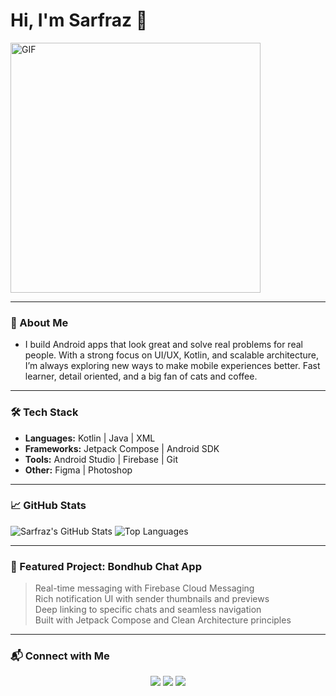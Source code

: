 <h1 align="left">Hi, I'm Sarfraz 👋</h1>

<img align="bottom" alt="GIF" src="https://media1.giphy.com/media/v1.Y2lkPTc5MGI3NjExaGNqMjl6N214N2NleTU4bWE1Zm4xazlrbDltb2Yzeml2ZmtlbXpoeiZlcD12MV9pbnRlcm5hbF9naWZfYnlfaWQmY3Q9Zw/iIqmM5tTjmpOB9mpbn/giphy.gif" width="400"/>

---

### 🚀 About Me
- I build Android apps that look great and solve real problems for real people. With a strong focus on UI/UX, Kotlin, and scalable architecture, I’m always exploring new ways to make mobile experiences better. Fast learner, detail oriented, and a big fan of cats and coffee.


---

### 🛠 Tech Stack
- **Languages:** Kotlin | Java | XML  
- **Frameworks:** Jetpack Compose | Android SDK  
- **Tools:** Android Studio | Firebase | Git  
- **Other:** Figma | Photoshop

---

### 📈 GitHub Stats
![Sarfraz's GitHub Stats](https://github-readme-stats.vercel.app/api?username=sarfrazryenpsd&show_icons=true&theme=radical)
![Top Languages](https://github-readme-stats.vercel.app/api/top-langs/?username=sarfrazryenpsd&layout=compact&theme=radical)

---

### 📢 Featured Project: Bondhub Chat App
> Real-time messaging with Firebase Cloud Messaging  
> Rich notification UI with sender thumbnails and previews  
> Deep linking to specific chats and seamless navigation  
> Built with Jetpack Compose and Clean Architecture principles

---

### 📬 Connect with Me
<p align="center">
  <a href="https://x.com/sarfrazryenpsd"><img src="https://img.icons8.com/color/48/twitter--v1.png"/></a>
  <a href="mailto:mdsarfraz.ilanos1915@gmail.com@gmail.com"><img src="https://img.icons8.com/color/48/gmail-new.png"/></a>
  <a href="https://www.linkedin.com/in/sarfrazryenpsd"><img src="https://img.icons8.com/color/48/linkedin.png"/></a>
</p>

